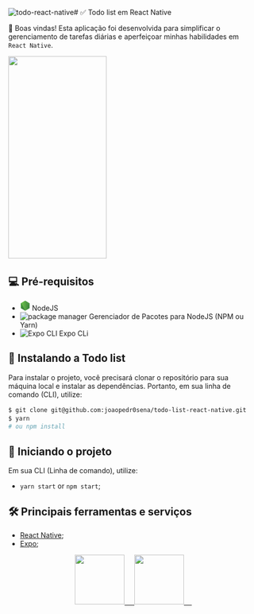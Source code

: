 ![todo-react-native](https://github.com/joaopedr0sena/todo-list-react-native/assets/85967112/b8f80a34-6329-454e-8ffa-f64767ab7f4d)#  :white_check_mark: Todo list em React Native

:wave: Boas vindas! Esta aplicação foi desenvolvida para simplificar o gerenciamento de tarefas diárias e aperfeiçoar minhas habilidades em `React Native`.

<img height="407px" width="198px" src="https://github.com/joaopedr0sena/todo-list-react-native/assets/85967112/fadc1abb-1da4-473c-9dbf-59241a07b9dc"/>

## :computer: Pré-requisitos

- <img src="https://raw.githubusercontent.com/devicons/devicon/master/icons/nodejs/nodejs-original.svg" alt="nodejs" width="20" height="20"/> NodeJS
- <img src="https://raw.githubusercontent.com/gurayyarar/NodeJsPackageManager/master/images/app.png" alt="package manager" width="20" height="20"/> Gerenciador de Pacotes para NodeJS (NPM ou Yarn)
- <img src="https://github.com/joaopedr0sena/todo-list-react-native/assets/85967112/3f736cfd-3fe1-402e-badb-ed2337ebcf7a" alt="Expo CLI" width="20" height="20"/> Expo CLi

## :page_facing_up: Instalando a Todo list
Para instalar o projeto, você precisará clonar o repositório para sua máquina local e instalar as dependências. Portanto, em sua linha de comando (CLI), utilize:
```bash
$ git clone git@github.com:joaopedr0sena/todo-list-react-native.git
$ yarn
# ou npm install
```

## :rocket: Iniciando o projeto
Em sua CLI (Linha de comando), utilize:
- `yarn start` or `npm start`;

## :hammer_and_wrench: Principais ferramentas e serviços
- [React Native](https://reactnative.dev/);
- [Expo](https://expo.dev/);

<div align="center">
  <a href="https://reactnative.dev/">
    <img height="100" width="100" src="https://cdn.jsdelivr.net/gh/devicons/devicon/icons/react/react-original.svg"/>
    &nbsp;&nbsp;&nbsp;
  </a>
  <a href="https://expo.dev/client/">
    <img height="100" width="100" src="https://github.com/joaopedr0sena/todo-list-react-native/assets/85967112/3f736cfd-3fe1-402e-badb-ed2337ebcf7a";
" />
    &nbsp;&nbsp;&nbsp;
  </a>
</div>

